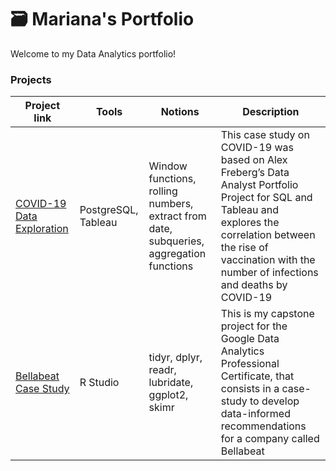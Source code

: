 # 🗃️ Mariana's Portfolio

Welcome to my Data Analytics portfolio!  

### Projects

Project link | Tools | Notions | Description
|---|---|---|---|
|[COVID-19 Data Exploration](https://github.com/marianaobmorais/covid_data_exploration)| PostgreSQL, Tableau | Window functions, rolling numbers, extract from date, subqueries, aggregation functions | This case study on COVID-19 was based on Alex Freberg’s Data Analyst Portfolio Project for SQL and Tableau and explores the correlation between the rise of vaccination with the number of infections and deaths by COVID-19 |
|[Bellabeat Case Study](https://www.kaggle.com/code/marianamorais/bellabeat-case-study-with-r)| R Studio | tidyr, dplyr, readr, lubridate, ggplot2, skimr | This is my capstone project for the Google Data Analytics Professional Certificate, that consists in a case-study to develop data-informed recommendations for a company called Bellabeat|


